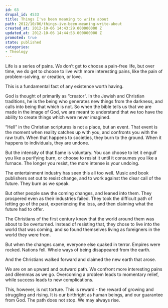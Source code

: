 ```yaml
---
id: 63
drupal_id: 4533
title: Things I've been meaning to write about
path: 2012/10/06/things-ive-been-meaning-write-about
created_at: 2012-10-06 14:43:29.000000000 Z
updated_at: 2012-10-06 14:44:53.000000000 Z
promoted: true
state: published
categories:
- Theology
---
```

Life is a series of pains. We don’t get to choose a pain-free life, but over time, we do get to choose to live with more interesting pains, like the pain of problem-solving, or creation, or love.

This is a fundamental fact of any existence worth having.

God is thought of primarily as “creator”. In the Jewish and Christian traditions, he is the being who generates new things from the darkness, and calls into being that which is not. So when the bible tells us that we are made in the image of God, we are meant to understand that we too have the ability to create things which were never imagined.

“Hell” in the Christian scriptures is not a place, but an event. That event is the moment when reality catches up with you, and confronts you with the raw truth. When that happens to societies, they burn to the ground. When it happens to individuals, they are undone. 

But the intensity of that flame is voluntary. You can choose to let it engulf you like a purifying burn, or choose to resist it until it consumes you like a furnace. The longer you resist, the more intense is your undoing.

The entertainment industry has seen this all too well. Music and book publishers set out to resist change, and to work against the clear call of the future. They burn as we speak.

But other people saw the coming changes, and leaned into them. They prospered even as their industries failed. They took the difficult path of letting go of the past, experiencing the loss, and then claiming what the future had to offer.

The Christians of the first century knew that the world around them was about to be overturned. Instead of resisting that, they chose to live into the world that was coming, and so found themselves living as foreigners in the world they were from.

But when the changes came, everyone else quaked in terror. Empires were rocked. Nations fell. Whole ways of being disappeared from the earth. 

And the Christians walked forward and claimed the new earth that arose.

We are on an upward and outward path. We confront more interesting pains and dilemmas as we go. Overcoming a problem leads to momentary relief, while success leads to new complications. 

This, however, is not torture. This is reward - the reward of growing and struggling and rising. It is our birthright as human beings, and our guarantee from God. The path does not stop. We may always rise.

